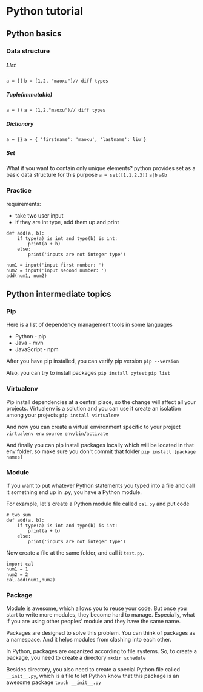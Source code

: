 # Python tutorial

## Python basics
### Data structure
##### List
`a = []`
`b = [1,2, "maoxu"]// diff types`
##### Tuple(immutable)
`a = ()`
`a = (1,2,"maoxu")// diff types`
##### Dictionary
`a = {}`
`a = { 'firstname': 'maoxu', 'lastname':'liu'}`
##### Set 
What if you want to contain only unique elements? python provides set as a basic data structure for this purpose
`a = set([1,1,2,3])`
`a|b`
`a&b`


### Practice
requirements:
-  take two user input
-  if they are int type, add them up and print

```
def add(a, b):
	if type(a) is int and type(b) is int:
		print(a + b)
	else:
		print('inputs are not integer type')

num1 = input('input first number: ')
num2 = input('input second number: ')
add(num1, num2)
```

## Python intermediate topics
### Pip
Here is a list of dependency management tools in some languages
- Python - pip
- Java - mvn
- JavaScript - npm

After you have pip installed, you can verify pip version
`pip --version`

Also, you can try to install packages
`pip install pytest`
`pip list`
 
### Virtualenv
Pip install dependencies at a central place, so the change will affect all your projects. Virtualenv is a solution and you can use it create an isolation among your projects
`pip install virtualenv`

And now you can create a virtual environment specific to your project
`virtualenv env`
`source env/bin/activate`

And finally you can pip install packages locally which will be located in that env folder, so make sure you don't commit that folder
`pip install [package names]`


### Module
if you want to put whatever Python statements you typed into a file and call it something end up in .py, you have a Python module.

For example, let's create a Python module file called `cal.py` and put code
```
# two sum
def add(a, b):
	if type(a) is int and type(b) is int:
		print(a + b)
	else:
		print('inputs are not integer type')

```
Now create a file at the same folder, and call it `test.py`.

    import cal
	num1 = 1
	num2 = 2
	cal.add(num1,num2)

### Package
Module is awesome, which allows you to reuse your code. But once you start to write more modules, they become hard to manage. Especially, what if you are using other peoples' module and they have the same name.

Packages are designed to solve this problem. You can think of packages as a namespace. And it helps modules from clashing into each other.

In Python, packages are organized according to file systems. So, to create a package, you need to create a directory
`mkdir schedule`

Besides directory, you also need to create a special Python file called `__init__.py`, which is a file to let Python know that this package is an awesome package
`touch __init__.py`